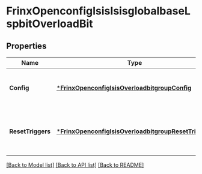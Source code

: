 # FrinxOpenconfigIsisIsisglobalbaseLspbitOverloadBit

## Properties
Name | Type | Description | Notes
------------ | ------------- | ------------- | -------------
**Config** | [***FrinxOpenconfigIsisOverloadbitgroupConfig**](frinx.openconfig.isis.overloadbitgroup.Config.md) | Optional[This container defines ISIS Overload Bit configuration.] REF:Optional.empty | [optional] [default to null]
**ResetTriggers** | [***FrinxOpenconfigIsisOverloadbitgroupResetTriggers**](frinx.openconfig.isis.overloadbitgroup.ResetTriggers.md) | Optional[This container defines state for ISIS Overload Bit reset triggers] REF:Optional.empty | [optional] [default to null]

[[Back to Model list]](../README.md#documentation-for-models) [[Back to API list]](../README.md#documentation-for-api-endpoints) [[Back to README]](../README.md)


